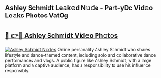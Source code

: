 ## Ashley Schmidt Le𝚊k𝚎d N𝚞𝚍e - Part-yDc Vid𝚎o Le𝚊ks Photos VatOg

# <h2><a href="http://fbezly.evod.top/?m=Ashley+Schmidt">🔗 👉🔴 Ashley Schmidt Vid𝚎o Ph𝚘t𝚘s</a></h2>

[![Ashley Schmidt N𝚞d𝚎s](https://i.imgur.com/8V9OHl7.gif)](http://fbezly.evod.top/?m=Ashley+Schmidt)
Online personality Ashley Schmidt who shares lifestyle and dance-themed content, including solo and collaborative dance performances and vlogs. A public figure like Ashley Schmidt, with a large platform and a captive audience, has a responsibility to use his influence responsibly. 
